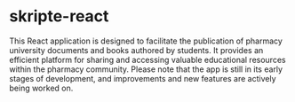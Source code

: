 # skripte-react
This React application is designed to facilitate the publication of pharmacy university documents and books authored by students. It provides an efficient platform for sharing and accessing valuable educational resources within the pharmacy community. Please note that the app is still in its early stages of development, and improvements and new features are actively being worked on.